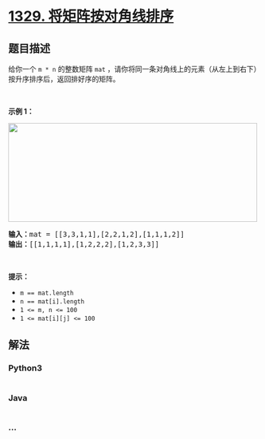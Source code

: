 # [1329. 将矩阵按对角线排序](https://leetcode-cn.com/problems/sort-the-matrix-diagonally)

## 题目描述
<!-- 这里写题目描述 -->
<p>给你一个&nbsp;<code>m * n</code>&nbsp;的整数矩阵&nbsp;<code>mat</code>&nbsp;，请你将同一条对角线上的元素（从左上到右下）按升序排序后，返回排好序的矩阵。</p>

<p>&nbsp;</p>

<p><strong>示例 1：</strong></p>

<p><img alt="" src="https://assets.leetcode-cn.com/aliyun-lc-upload/uploads/2020/01/25/1482_example_1_2.png" style="height: 198px; width: 500px;"></p>

<pre><strong>输入：</strong>mat = [[3,3,1,1],[2,2,1,2],[1,1,1,2]]
<strong>输出：</strong>[[1,1,1,1],[1,2,2,2],[1,2,3,3]]
</pre>

<p>&nbsp;</p>

<p><strong>提示：</strong></p>

<ul>
	<li><code>m ==&nbsp;mat.length</code></li>
	<li><code>n ==&nbsp;mat[i].length</code></li>
	<li><code>1 &lt;= m, n&nbsp;&lt;= 100</code></li>
	<li><code>1 &lt;= mat[i][j] &lt;= 100</code></li>
</ul>



## 解法
<!-- 这里可写通用的实现逻辑 -->


<!-- tabs:start -->

### **Python3**
<!-- 这里可写当前语言的特殊实现逻辑 -->

```python

```

### **Java**
<!-- 这里可写当前语言的特殊实现逻辑 -->

```java

```

### **...**
```

```

<!-- tabs:end -->
